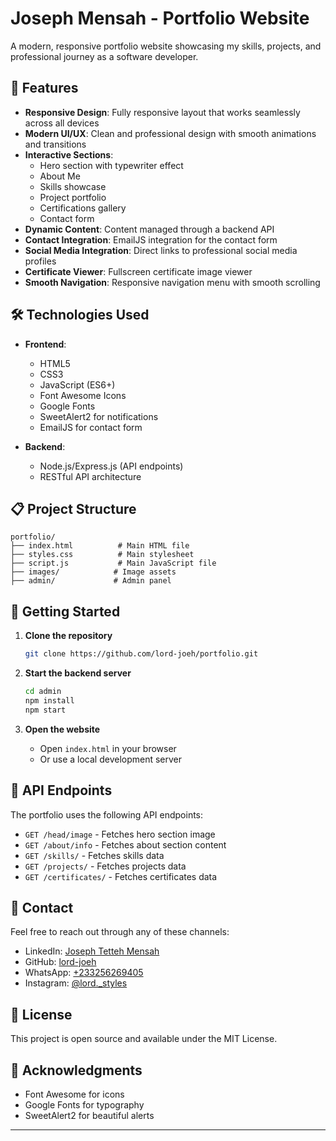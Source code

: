 # Joseph Mensah - Portfolio Website

A modern, responsive portfolio website showcasing my skills, projects, and professional journey as a software developer.

## 🌟 Features

- **Responsive Design**: Fully responsive layout that works seamlessly across all devices
- **Modern UI/UX**: Clean and professional design with smooth animations and transitions
- **Interactive Sections**:
  - Hero section with typewriter effect
  - About Me
  - Skills showcase
  - Project portfolio
  - Certifications gallery
  - Contact form
- **Dynamic Content**: Content managed through a backend API
- **Contact Integration**: EmailJS integration for the contact form
- **Social Media Integration**: Direct links to professional social media profiles
- **Certificate Viewer**: Fullscreen certificate image viewer
- **Smooth Navigation**: Responsive navigation menu with smooth scrolling

## 🛠️ Technologies Used

- **Frontend**:
  - HTML5
  - CSS3
  - JavaScript (ES6+)
  - Font Awesome Icons
  - Google Fonts
  - SweetAlert2 for notifications
  - EmailJS for contact form

- **Backend**:
  - Node.js/Express.js (API endpoints)
  - RESTful API architecture

## 📋 Project Structure

```
portfolio/
├── index.html          # Main HTML file
├── styles.css          # Main stylesheet
├── script.js           # Main JavaScript file
├── images/            # Image assets
├── admin/             # Admin panel
```

## 🚀 Getting Started

1. **Clone the repository**

   ```bash
   git clone https://github.com/lord-joeh/portfolio.git
   ```

2. **Start the backend server**

   ```bash
   cd admin
   npm install
   npm start
   ```

3. **Open the website**
   - Open `index.html` in your browser
   - Or use a local development server

## 🔧 API Endpoints

The portfolio uses the following API endpoints:

- `GET /head/image` - Fetches hero section image
- `GET /about/info` - Fetches about section content
- `GET /skills/` - Fetches skills data
- `GET /projects/` - Fetches projects data
- `GET /certificates/` - Fetches certificates data

## 📱 Contact

Feel free to reach out through any of these channels:

- LinkedIn: [Joseph Tetteh Mensah](https://www.linkedin.com/in/joseph-tetteh-mensah-31a258322/)
- GitHub: [lord-joeh](https://github.com/lord-joeh/)
- WhatsApp: [+233256269405](http://wa.me/+233256269405)
- Instagram: [@lord._styles](https://www.instagram.com/lord._styles)

## 📄 License

This project is open source and available under the MIT License.

## 🙏 Acknowledgments

- Font Awesome for icons
- Google Fonts for typography
- SweetAlert2 for beautiful alerts

---

